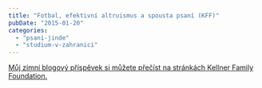 ```yaml
---
title: "Fotbal, efektivní altruismus a spousta psaní (KFF)"
pubDate: "2015-01-20"
categories:
  - "psani-jinde"
  - "studium-v-zahranici"
---
```


[Můj zimní blogový příspěvek si můžete přečíst na stránkách Kellner Family Foundation.](http://www.kellnerfoundation.cz/univerzity/nasi-stipendiste/simon-podhajsky/detail/fotbal-efektivni-altruismus-a-spousta-psani)
